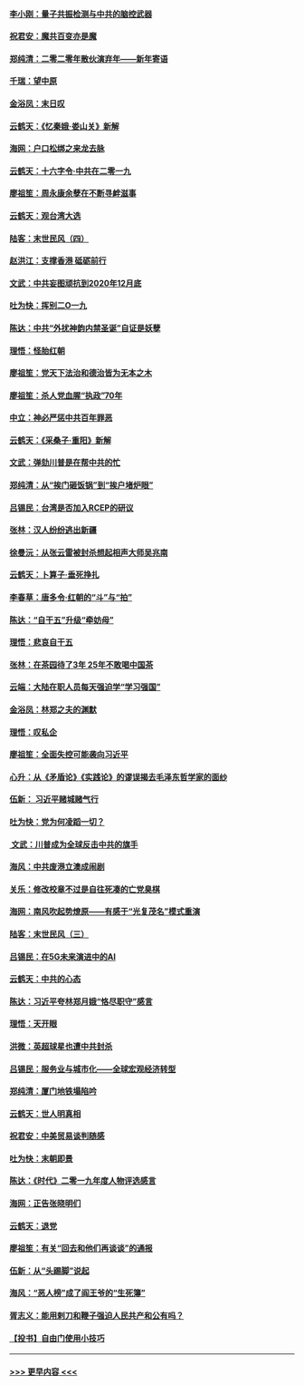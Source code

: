 #### [李小刚：量子共振检测与中共的脑控武器](../pages/nsc993/n11754518.md?t=12310133) 
#### [祝君安：魔共百变亦是魔](../pages/nsc993/n11754469.md?t=12310133) 
#### [郑纯清：二零二零年散伙演弃年——新年寄语](../pages/nsc993/n11754195.md?t=12310133) 
#### [千瑞：望中原](../pages/nsc993/n11754159.md?t=12310133) 
#### [金浴凤：末日叹](../pages/nsc993/n11752359.md?t=12310133) 
#### [云鹤天：《忆秦娥‧娄山关》新解](../pages/nsc993/n11752348.md?t=12310133) 
#### [海网：户口松绑之来龙去脉](../pages/nsc993/n11752328.md?t=12310133) 
#### [云鹤天：十六字令‧中共在二零一九](../pages/nsc993/n11752305.md?t=12310133) 
#### [廖祖笙：周永康余孽在不断寻衅滋事](../pages/nsc993/n11751013.md?t=12310133) 
#### [云鹤天：观台湾大选](../pages/nsc993/n11751007.md?t=12310133) 
#### [陆客：末世民风（四）](../pages/nsc993/n11749203.md?t=12310133) 
#### [赵洪江：支撑香港 砥砺前行](../pages/nsc993/n11748482.md?t=12310133) 
#### [文武：中共妄图顽抗到2020年12月底](../pages/nsc993/n11748446.md?t=12310133) 
#### [吐为快：挥别二O一九](../pages/nsc993/n11748411.md?t=12310133) 
#### [陈达：中共“外扰神韵内禁圣诞”自证是妖孽](../pages/nsc993/n11748226.md?t=12310133) 
#### [理悟：怪胎红朝](../pages/nsc993/n11748206.md?t=12310133) 
#### [廖祖笙：党天下法治和德治皆为无本之木](../pages/nsc993/n11748135.md?t=12310133) 
#### [廖祖笙：杀人党血腥“执政”70年](../pages/nsc993/n11745144.md?t=12310133) 
#### [中立：神必严惩中共百年罪恶](../pages/nsc993/n11744970.md?t=12310133) 
#### [云鹤天：《采桑子‧重阳》新解](../pages/nsc993/n11744948.md?t=12310133) 
#### [文武：弹劾川普是在帮中共的忙](../pages/nsc993/n11744758.md?t=12310133) 
#### [郑纯清：从“挨门砸饭锅”到“挨户堵炉眼”](../pages/nsc993/n11744745.md?t=12310133) 
#### [吕锡民：台湾是否加入RCEP的研议](../pages/nsc993/n11744701.md?t=12310133) 
#### [张林：汉人纷纷逃出新疆](../pages/nsc993/n11743530.md?t=12310133) 
#### [徐曼沅：从张云雷被封杀想起相声大师吴兆南](../pages/nsc993/n11741816.md?t=12310133) 
#### [云鹤天：卜算子‧垂死挣扎](../pages/nsc993/n11739956.md?t=12310133) 
#### [李春草：唐多令‧红朝的“斗”与“拍”](../pages/nsc993/n11739830.md?t=12310133) 
#### [陈达：“自干五”升级“牵妨母”](../pages/nsc993/n11739724.md?t=12310133) 
#### [理悟：悲哀自干五](../pages/nsc993/n11739547.md?t=12310133) 
#### [张林：在茶园待了3年 25年不敢喝中国茶](../pages/nsc993/n11739240.md?t=12310133) 
#### [云端：大陆在职人员每天强迫学“学习强国”](../pages/nsc993/n11738735.md?t=12310133) 
#### [金浴凤：林郑之夫的渊默](../pages/nsc993/n11737735.md?t=12310133) 
#### [理悟：叹私企](../pages/nsc993/n11737715.md?t=12310133) 
#### [廖祖笙：全面失控可能袭向习近平](../pages/nsc993/n11737704.md?t=12310133) 
#### [心升：从《矛盾论》《实践论》的谬误揭去毛泽东哲学家的面纱](../pages/nsc993/n11736962.md?t=12310133) 
#### [伍新： 习近平赌城赌气行](../pages/nsc993/n11736929.md?t=12310133) 
#### [吐为快：党为何凌蹈一切？](../pages/nsc993/n11736915.md?t=12310133) 
#### [ 文武：川普成为全球反击中共的旗手](../pages/nsc993/n11736882.md?t=12310133) 
#### [海风：中共废港立澳成闹剧](../pages/nsc993/n11735857.md?t=12310133) 
#### [关乐：修改校章不过是自往死凑的亡党臭棋](../pages/nsc993/n11735097.md?t=12310133) 
#### [海网：南风吹起势燎原——有感于“光复茂名”模式重演](../pages/nsc993/n11732308.md?t=12310133) 
#### [陆客：末世民风（三）](../pages/nsc993/n11732211.md?t=12310133) 
#### [吕锡民：在5G未来演进中的AI](../pages/nsc993/n11730010.md?t=12310133) 
#### [云鹤天：中共的心态](../pages/nsc993/n11729906.md?t=12310133) 
#### [陈达：习近平夸林郑月娥“恪尽职守”感言](../pages/nsc993/n11729881.md?t=12310133) 
#### [理悟：天开眼](../pages/nsc993/n11729699.md?t=12310133) 
#### [洪微：英超球星也遭中共封杀](../pages/nsc993/n11727243.md?t=12310133) 
#### [吕锡民：服务业与城市化——全球宏观经济转型](../pages/nsc993/n11725845.md?t=12310133) 
#### [郑纯清：厦门地铁塌陷吟](../pages/nsc993/n11725813.md?t=12310133) 
#### [云鹤天：世人明真相](../pages/nsc993/n11725621.md?t=12310133) 
#### [祝君安：中美贸易谈判随感](../pages/nsc993/n11725609.md?t=12310133) 
#### [吐为快：末朝即景](../pages/nsc993/n11723365.md?t=12310133) 
#### [陈达：《时代》二零一九年度人物评选感言](../pages/nsc993/n11723337.md?t=12310133) 
#### [海网：正告张晓明们](../pages/nsc993/n11723228.md?t=12310133) 
#### [云鹤天：退党](../pages/nsc993/n11723056.md?t=12310133) 
#### [廖祖笙：有关“回去和他们再谈谈”的通报](../pages/nsc993/n11722442.md?t=12310133) 
#### [伍新：从“头踢脚”说起](../pages/nsc993/n11722429.md?t=12310133) 
#### [海风：“恶人榜”成了阎王爷的“生死簿”](../pages/nsc993/n11722272.md?t=12310133) 
#### [胥志义：能用剌刀和鞭子强迫人民共产和公有吗？](../pages/nsc993/n11720569.md?t=12310133) 
#### [【投书】自由门使用小技巧](../pages/nsc993/n11720180.md?t=12310133) 

----
#### [ >>> 更早内容 <<< ](../indexes/nsc993-earlier.md)
